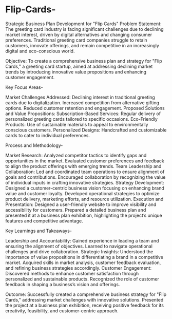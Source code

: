 # Flip-Cards-
Strategic Business Plan Development for "Flip Cards"
Problem Statement: The greeting card industry is facing significant challenges due to declining market interest, driven by digital alternatives and changing consumer preferences. Traditional greeting card companies struggle to retain customers, innovate offerings, and remain competitive in an increasingly digital and eco-conscious world.

Objective: To create a comprehensive business plan and strategy for "Flip Cards," a greeting card startup, aimed at addressing declining market trends by introducing innovative value propositions and enhancing customer engagement.

Key Focus Areas-

Market Challenges Addressed:
Declining interest in traditional greeting cards due to digitalization.
Increased competition from alternative gifting options.
Reduced customer retention and engagement.
Proposed Solutions and Value Propositions:
Subscription-Based Services: Regular delivery of personalized greeting cards tailored to specific occasions.
Eco-Friendly Products: Use of sustainable materials to appeal to environmentally conscious customers.
Personalized Designs: Handcrafted and customizable cards to cater to individual preferences.

Process and Methodology-

Market Research:
Analyzed competitor tactics to identify gaps and opportunities in the market.
Evaluated customer preferences and feedback to align the product offerings with emerging trends.
Team Leadership and Collaboration:
Led and coordinated team operations to ensure alignment of goals and contributions.
Encouraged collaboration by recognizing the value of individual inputs in crafting innovative strategies.
Strategy Development:
Designed a customer-centric business vision focusing on enhancing brand value and customer loyalty.
Developed operational strategies to optimize product delivery, marketing efforts, and resource utilization.
Execution and Presentation:
Designed a user-friendly website to improve visibility and accessibility for customers.
Prepared a detailed business plan and presented it at a business plan exhibition, highlighting the project’s unique features and competitive advantage.

Key Learnings and Takeaways-

Leadership and Accountability:
Gained experience in leading a team and ensuring the alignment of objectives.
Learned to navigate operational challenges and drive collaboration.
Strategic Insights:
Understood the importance of value propositions in differentiating a brand in a competitive market.
Acquired skills in market analysis, customer feedback evaluation, and refining business strategies accordingly.
Customer Engagement:
Discovered methods to enhance customer satisfaction through personalized and sustainable products.
Recognized the role of customer feedback in shaping a business’s vision and offerings.

Outcome:
Successfully created a comprehensive business strategy for "Flip Cards," addressing market challenges with innovative solutions.
Presented the project at a business plan exhibition, receiving positive feedback for its creativity, feasibility, and customer-centric approach.

